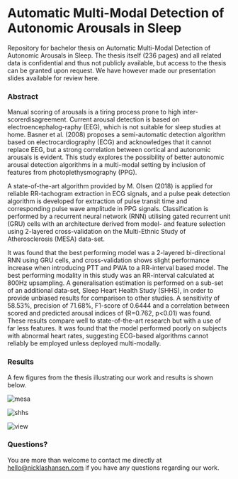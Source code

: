 # Automatic Multi-Modal Detection of Autonomic Arousals in Sleep

Repository for bachelor thesis on Automatic Multi-Modal Detection of Autonomic Arousals in Sleep. The thesis itself (236 pages) and all related data is confidential and thus not publicly available, but access to the thesis can be granted upon request. We have however made our presentation slides available for review here.

### Abstract

Manual scoring of arousals is a tiring process prone to high inter-scorerdisagreement. Current arousal detection is based on electroencephalog-raphy (EEG), which is not suitable for sleep studies at home. Basner et al. (2008) proposes a semi-automatic detection algorithm based on electrocardiography (ECG) and acknowledges that it cannot replace EEG, but a strong correlation between cortical and autonomic arousals is evident. This study explores the possibility of better autonomic arousal detection algorithms in a multi-modal setting by inclusion of features from photoplethysmography (PPG).

A state-of-the-art algorithm provided by M. Olsen (2018) is applied for reliable RR-tachogram extraction in ECG signals, and a pulse peak detection algorithm is developed for extraction of pulse transit time and corresponding pulse wave amplitude in PPG signals. Classification is performed by a recurrent neural network (RNN) utilising gated recurrent unit (GRU) cells with an architecture derived from model- and feature selection using 2-layered cross-validation on the Multi-Ethnic Study of Atherosclerosis (MESA) data-set.

It was found that the best performing model was a 2-layered bi-directional RNN using GRU cells, and cross-validation shows slight performance increase when introducing PTT and PWA to a RR-interval based model. The best performing modality in this study was an RR-interval calculated at 800Hz upsampling.
A generalisation estimation is performed on a sub-set of an additional data-set, Sleep Heart Health Study (SHHS), in order to provide unbiased results for comparison to other studies. A sensitivity of 58.53%, precision of 71.68%, F1-score of 0.6444 and a correlation between scored and predicted arousal indices of (R=0.762, p<0.01) was found.
These results compare well to state-of-the-art research but with a use of far less features. It was found that the model performed poorly on subjects with abnormal heart rates, suggesting ECG-based algorithms cannot reliably be employed unless deployed multi-modally.

### Results

A few figures from the thesis illustrating our work and results is shown below.

![mesa](https://i.imgur.com/76ohaxa.png)

![shhs](https://i.imgur.com/Ye8Hbyz.png)

![view](https://i.imgur.com/PEcRhl1.png)

### Questions?

You are more than welcome to contact me directly at hello@nicklashansen.com if you have any questions regarding our work.
